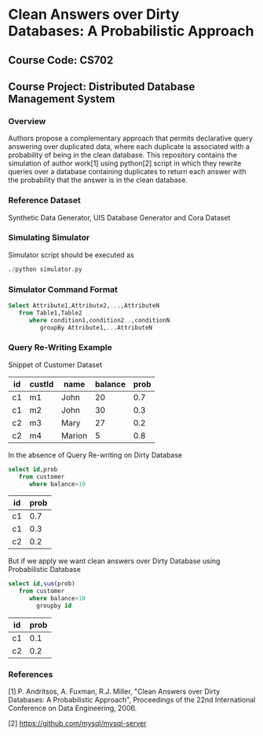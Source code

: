 # Clean Answers over Dirty Databases: A Probabilistic Approach
## Course Code: CS702	<br/>
## Course Project: Distributed Database Management System	<br/>

### Overview		<br/>
Authors propose a complementary approach that permits declarative query answering over duplicated data, where each duplicate is associated with a probability of being in the clean database. This repository contains the simulation of author work[1] using python[2] script in which they rewrite queries over a database containing duplicates to return each answer with the probability that the answer is in the clean database.

### Reference Dataset
Synthetic Data Generator, UIS Database Generator and Cora Dataset

### Simulating Simulator	<br/>

Simulator script should be executed as

```python
./python simulator.py
```

### Simulator Command Format

```sql
Select Attribute1,Attribute2,...,AttributeN 
   from Table1,Table2 
      where condition1,condition2..,conditionN 
         groupBy Attribute1,...AttributeN
```
### Query Re-Writing Example
Snippet of Customer Dataset

id | custId | name | balance | prob |
--- | --- | --- | --- | --- |
c1 | m1 | John | 20 | 0.7 |
c1 | m2 | John | 30 | 0.3 | 
c2 | m3 | Mary | 27 | 0.2 | 
c2 | m4 | Marion | 5 | 0.8 | 

In the absence of Query Re-writing on Dirty Database<br/>

```sql
select id,prob
   from customer
      where balance>10
```
id | prob |
--- | --- |
c1 | 0.7 |
c1 | 0.3 |
c2 | 0.2 |

But if we apply we want clean answers over Dirty Database using Probabilistic Database
```sql
select id,sum(prob)
   from customer
      where balance>10
        groupby id
```
id | prob |
--- | --- |
c1 | 0.1 |
c2 | 0.2 |
        
### References         <br/>

[1] P. Andritsos, A. Fuxman, R.J. Miller, "Clean Answers over Dirty Databases: A Probabilistic Approach", Proceedings of the 22nd International Conference on Data Engineering, 2006.

[2] https://github.com/mysql/mysql-server
